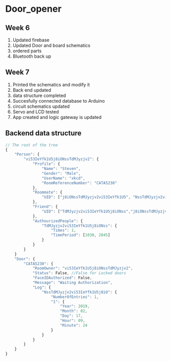 # Door_opener

## Week 6
1. Updated firebase
2. Updated Door and board schematics
3. ordered parts
4. Bluetooth back up

## Week 7
1. Printed the schematics and modify it
2. Back end updated
3. data structure completed
4. Succesfully connected database to Arduino
5. circuit schematics updated
6. Servo and LCD tested
7. App created and logic gateway is updated

## Backend data structure
```javascript
// The root of the tree
{
    "Person": {
        "vi53IeYfk1U5j8iONssTdMJyzjv2": {
            "Profile": {
                "Name": "Steven",
                "Gender": "Male",
                "UserName": "xkcd",
                "RoomReferenceNumber": "CATA5230"
            },
            "Roommate": {
                "UID": ["j8iONssTdMJyzjv2vi53IeYfk1U5", "NssTdMJyzjv2vi53IeYfk1U5j8iO"]
            },
            "Friend": {
                "UID": ["TdMJyzjv2vi53IeYfk1U5j8iONss","j8iONssTdMJyzjv2vi53IeYfk1U5", "NssTdMJyzjv2vi53IeYfk1U5j8iO"]
            },
            "AuthourizedPeople": {
                "TdMJyzjv2vi53IeYfk1U5j8iONss": {
                    "Times": 1,
                    "TimePeriod": [1030, 2045]
                }
            }
        }
    }
    "Door": {
        "CATA5230": {
            "RoomOwner": "vi53IeYfk1U5j8iONssTdMJyzjv2",
            "Status": False, //False for Locked doors
            "FaceIDAuthorized": False,
            "Message": "Waiting Authorization",
            "Log": {
                "NssTdMJyzjv2vi53IeYfk1U5j8iO": {
                    "NumberOfEntries": 1,
                    "1": {
                        "Year": 2019,
                        "Month": 02,
                        "Day": 17,
                        "Hour": 09,
                        "Minute": 24
                    }
                }
            }
        }
    }
}
```
